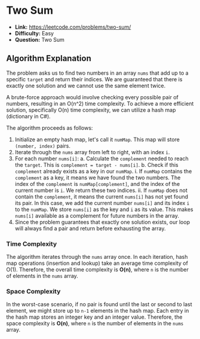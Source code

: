 # Two Sum
*   **Link:** https://leetcode.com/problems/two-sum/
*   **Difficulty:** Easy
*   **Question:** Two Sum

## Algorithm Explanation
The problem asks us to find two numbers in an array `nums` that add up to a specific `target` and return their indices. We are guaranteed that there is exactly one solution and we cannot use the same element twice.

A brute-force approach would involve checking every possible pair of numbers, resulting in an O(n^2) time complexity. To achieve a more efficient solution, specifically O(n) time complexity, we can utilize a hash map (dictionary in C#).

The algorithm proceeds as follows:
1.  Initialize an empty hash map, let's call it `numMap`. This map will store `(number, index)` pairs.
2.  Iterate through the `nums` array from left to right, with an index `i`.
3.  For each number `nums[i]`:
    a.  Calculate the `complement` needed to reach the `target`. This is `complement = target - nums[i]`.
    b.  Check if this `complement` already exists as a key in our `numMap`.
        i.  If `numMap` contains the `complement` as a key, it means we have found the two numbers. The index of the `complement` is `numMap[complement]`, and the index of the current number is `i`. We return these two indices.
        ii. If `numMap` does not contain the `complement`, it means the current `nums[i]` has not yet found its pair. In this case, we add the current number `nums[i]` and its index `i` to the `numMap`. We store `nums[i]` as the key and `i` as its value. This makes `nums[i]` available as a complement for future numbers in the array.
4.  Since the problem guarantees that exactly one solution exists, our loop will always find a pair and return before exhausting the array.

### Time Complexity
The algorithm iterates through the `nums` array once. In each iteration, hash map operations (insertion and lookup) take an average time complexity of O(1). Therefore, the overall time complexity is **O(n)**, where `n` is the number of elements in the `nums` array.

### Space Complexity
In the worst-case scenario, if no pair is found until the last or second to last element, we might store up to `n-1` elements in the hash map. Each entry in the hash map stores an integer key and an integer value. Therefore, the space complexity is **O(n)**, where `n` is the number of elements in the `nums` array.